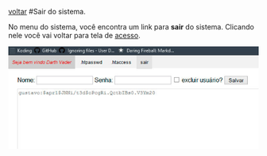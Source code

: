[voltar](https://github.com/gustavomathias/musicall/blob/master/documentacao/README.md)
#Sair do sistema.

No menu do sistema, você encontra um link para **sair** do sistema. Clicando nele você vai voltar para tela de [acesso](https://github.com/gustavomathias/musicall/blob/master/documentacao/ACESSO.md).

![alt adicionar](imagem/le_tela-sair.jpg)